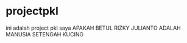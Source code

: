 # projectpkl
ini adalah project pkl saya
APAKAH BETUL RIZKY JULIANTO ADALAH MANUSIA SETENGAH KUCING
